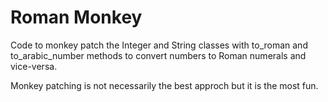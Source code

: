 # Roman Monkey

Code to monkey patch the Integer and String classes with to_roman and
to_arabic_number methods to convert numbers to Roman numerals and vice-versa.

Monkey patching is not necessarily the best approch but it is the most
fun.
